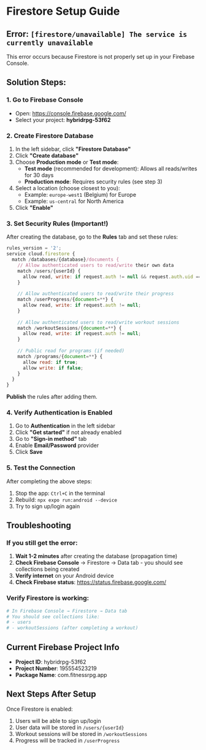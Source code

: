 # Firestore Setup Guide

## Error: `[firestore/unavailable] The service is currently unavailable`

This error occurs because Firestore is not properly set up in your Firebase Console.

## Solution Steps:

### 1. Go to Firebase Console
- Open: https://console.firebase.google.com/
- Select your project: **hybridrpg-53f62**

### 2. Create Firestore Database
1. In the left sidebar, click **"Firestore Database"**
2. Click **"Create database"**
3. Choose **Production mode** or **Test mode**:
   - **Test mode** (recommended for development): Allows all reads/writes for 30 days
   - **Production mode**: Requires security rules (see step 3)
4. Select a location (choose closest to you):
   - Example: `europe-west1` (Belgium) for Europe
   - Example: `us-central` for North America
5. Click **"Enable"**

### 3. Set Security Rules (Important!)

After creating the database, go to the **Rules** tab and set these rules:

```javascript
rules_version = '2';
service cloud.firestore {
  match /databases/{database}/documents {
    // Allow authenticated users to read/write their own data
    match /users/{userId} {
      allow read, write: if request.auth != null && request.auth.uid == userId;
    }
    
    // Allow authenticated users to read/write their progress
    match /userProgress/{document=**} {
      allow read, write: if request.auth != null;
    }
    
    // Allow authenticated users to read/write workout sessions
    match /workoutSessions/{document=**} {
      allow read, write: if request.auth != null;
    }
    
    // Public read for programs (if needed)
    match /programs/{document=**} {
      allow read: if true;
      allow write: if false;
    }
  }
}
```

**Publish** the rules after adding them.

### 4. Verify Authentication is Enabled
1. Go to **Authentication** in the left sidebar
2. Click **"Get started"** if not already enabled
3. Go to **"Sign-in method"** tab
4. Enable **Email/Password** provider
5. Click **Save**

### 5. Test the Connection

After completing the above steps:
1. Stop the app: `Ctrl+C` in the terminal
2. Rebuild: `npx expo run:android --device`
3. Try to sign up/login again

## Troubleshooting

### If you still get the error:
1. **Wait 1-2 minutes** after creating the database (propagation time)
2. **Check Firebase Console** → Firestore → Data tab - you should see collections being created
3. **Verify internet** on your Android device
4. **Check Firebase status**: https://status.firebase.google.com/

### Verify Firestore is working:
```bash
# In Firebase Console → Firestore → Data tab
# You should see collections like:
# - users
# - workoutSessions (after completing a workout)
```

## Current Firebase Project Info
- **Project ID**: hybridrpg-53f62
- **Project Number**: 195554523219
- **Package Name**: com.fitnessrpg.app

## Next Steps After Setup
Once Firestore is enabled:
1. Users will be able to sign up/login
2. User data will be stored in `/users/{userId}`
3. Workout sessions will be stored in `/workoutSessions`
4. Progress will be tracked in `/userProgress`
